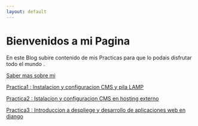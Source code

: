 ```yaml
---
layout: default
---
```



# Bienvenidos a mi Pagina 

En este Blog subire contenido de mis Practicas para que lo podais disfrutar todo el mundo .

[Saber mas sobre mi](https://misaelo2.github.io./about)

[Practica1 : Instalacion y configuracion CMS y pila LAMP](https://misaelo2.github.io./practica1)

[Practica2 : Istalacion y configuracion CMS en hosting externo](https://misaelo2.github.io./Practica2)

[Practica3 : Introduccion a despliege y desarrollo de aplicaciones web en django](https://misaelo2.github.io./django)

